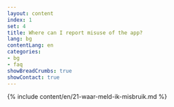 ```yaml
---
layout: content
index: 1
set: 4
title: Where can I report misuse of the app? 
lang: bg
contentLang: en
categories:
- bg
- faq
showBreadCrumbs: true
showContact: true
---
```

{% include content/en/21-waar-meld-ik-misbruik.md %}
